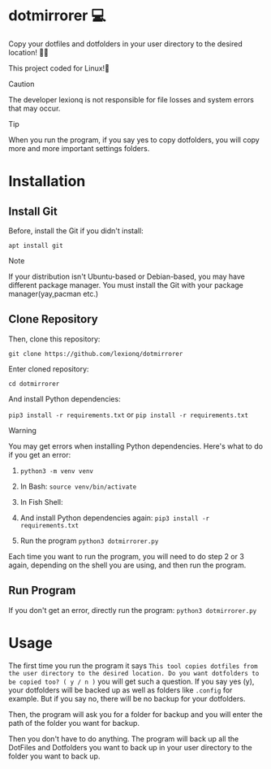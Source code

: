 # dotmirrorer 💻
Copy your dotfiles and dotfolders in your user directory to the desired location! 🚀💾

This project coded for Linux!🐧

>[!CAUTION]
> The developer lexionq is not responsible for file losses and system errors that may occur.

>[!TIP]
> When you run the program, if you say yes to copy dotfolders, you will copy more and more important settings folders.

# Installation

## Install Git
Before, install the Git if you didn't install:

`apt install git` 
>[!NOTE]
> If your distribution isn't Ubuntu-based or Debian-based, you may have different package manager. You must install the Git with your package manager(yay,pacman etc.)

## Clone Repository
Then, clone this repository:

`git clone https://github.com/lexionq/dotmirrorer` 

Enter cloned repository:

`cd dotmirrorer`

And install Python dependencies:

`pip3 install -r requirements.txt` or `pip install -r requirements.txt`
>[!WARNING]
>You may get errors when installing Python dependencies. Here's what to do if you get an error:
> 1. `python3 -m venv venv`
>
> 2. In Bash:
>`source venv/bin/activate`
>
> 3. In Fish Shell:
>
> 4. And install Python dependencies again:
>`pip3 install -r requirements.txt`
>
> 5. Run the program
> `python3 dotmirrorer.py`
>
> Each time you want to run the program, you will need to do step 2 or 3 again, depending on the shell you are using, and then run the program.

## Run Program
If you don't get an error, directly run the program:
`python3 dotmirrorer.py`

# Usage
The first time you run the program it says `This tool copies dotfiles from the user directory to the desired location. Do you want dotfolders to be copied too? ( y / n )` you will get such a question.  If you say yes (y), your dotfolders will be backed up as well as folders like `.config` for example. But if you say no, there will be no backup for your dotfolders.

Then, the program will ask you for a folder for backup and you will enter the path of the folder you want for backup.

Then you don't have to do anything. The program will back up all the DotFiles and Dotfolders you want to back up in your user directory to the folder you want to back up.





